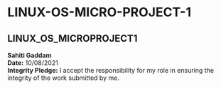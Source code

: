 # LINUX-OS-MICRO-PROJECT-1
## LINUX_OS_MICROPROJECT1
**Sahiti Gaddam**<br />
**Date:** 10/08/2021<br />
**Integrity Pledge:**
I accept the responsibility for my role in ensuring the integrity of the work submitted by me.
